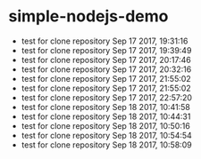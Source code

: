 # simple-nodejs-demo
* test for clone repository Sep 17 2017, 19:31:16
* test for clone repository Sep 17 2017, 19:39:49
* test for clone repository Sep 17 2017, 20:17:46
* test for clone repository Sep 17 2017, 20:32:16
* test for clone repository Sep 17 2017, 21:55:02
* test for clone repository Sep 17 2017, 21:55:02
* test for clone repository Sep 17 2017, 22:57:20
* test for clone repository Sep 18 2017, 10:41:58
* test for clone repository Sep 18 2017, 10:44:31
* test for clone repository Sep 18 2017, 10:50:16
* test for clone repository Sep 18 2017, 10:54:54
* test for clone repository Sep 18 2017, 10:58:09
